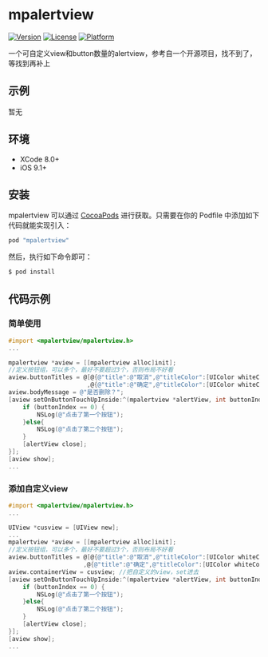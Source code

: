 # mpalertview
[![Version](https://img.shields.io/cocoapods/v/mpalertview.svg?style=flat)](http://cocoapods.org/pods/mpalertview)
[![License](https://img.shields.io/cocoapods/l/mpalertview.svg?style=flat)](http://cocoapods.org/pods/mpalertview)
[![Platform](https://img.shields.io/cocoapods/p/mpalertview.svg?style=flat)](http://cocoapods.org/pods/mpalertview)

一个可自定义view和button数量的alertview，参考自一个开源项目，找不到了，等找到再补上

## 示例
 暂无
 
## 环境

- XCode 8.0+
- iOS 9.1+

## 安装
mpalertview 可以通过 [CocoaPods](http://cocoapods.org) 进行获取。只需要在你的 Podfile 中添加如下代码就能实现引入：

``` ruby
pod "mpalertview"
```

然后，执行如下命令即可：

``` bash
$ pod install
```
## 代码示例

### 简单使用
``` objective-c
#import <mpalertview/mpalertview.h>
...

mpalertview *aview = [[mpalertview alloc]init];
//定义按钮组，可以多个，最好不要超过3个，否则布局不好看
aview.buttonTitles = @[@{@"title":@"取消",@"titleColor":[UIColor whiteColor],@"bgColor":[UIColor greenColor]}
                      ,@{@"title":@"确定",@"titleColor":[UIColor whiteColor],@"bgColor":[UIColor greenColor]}];
aview.bodyMessage = @"是否删除？";
[aview setOnButtonTouchUpInside:^(mpalertview *alertView, int buttonIndex) {
    if (buttonIndex == 0) {
        NSLog(@"点击了第一个按钮");
    }else{
        NSLog(@"点击了第二个按钮");
    }
    [alertView close];
}];
[aview show];
...
```
### 添加自定义view
``` objective-c
#import <mpalertview/mpalertview.h>
...

UIView *cusview = [UIView new];
...
mpalertview *aview = [[mpalertview alloc]init];
//定义按钮组，可以多个，最好不要超过3个，否则布局不好看
aview.buttonTitles = @[@{@"title":@"取消",@"titleColor":[UIColor whiteColor],@"bgColor":[UIColor greenColor]}
                     ,@{@"title":@"确定",@"titleColor":[UIColor whiteColor],@"bgColor":[UIColor greenColor]}];
aview.containerView = cusview; //把自定义的view，set进去
[aview setOnButtonTouchUpInside:^(mpalertview *alertView, int buttonIndex) {
    if (buttonIndex == 0) {
        NSLog(@"点击了第一个按钮");
    }else{
        NSLog(@"点击了第二个按钮");
    }
    [alertView close];
}];
[aview show];
...
```